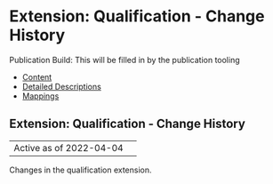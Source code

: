 # Extension: Qualification - Change History

Publication Build: This will be filled in by the publication tooling

* [Content](StructureDefinition-qualification.html)
* [Detailed Descriptions](StructureDefinition-qualification-definitions.html)
* [Mappings](StructureDefinition-qualification-mappings.html)

## Extension: Qualification - Change History

|  |  |
| --- | --- |
| Active as of 2022-04-04 | |

Changes in the qualification extension.